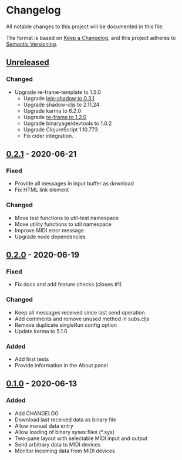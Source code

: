 # Changelog

All notable changes to this project will be documented in this file.

The format is based on [Keep a Changelog](https://keepachangelog.com/en/1.0.0/),
and this project adheres to [Semantic Versioning](https://semver.org/spec/v2.0.0.html).

## [Unreleased]

### Changed

- Upgrade re-frame-template to 1.5.0
  - Upgrade [lein-shadow to 0.3.1](https://gitlab.com/nikperic/lein-shadow/-/blob/master/CHANGELOG.md#030-2020-09-22)
  - Upgrade shadow-cljs to 2.11.24
  - Upgrade karma to 6.2.0
  - Upgrade [re-frame to 1.2.0](http://day8.github.io/re-frame/releases/2021/#120-2021-02-25)
  - Upgrade binaryage/devtools to 1.0.2
  - Upgrade ClojureScript 1.10.773
  - Fix cider integration.

## [0.2.1] - 2020-06-21

### Fixed

- Provide all messages in input buffer as download
- Fix HTML link element

### Changed

- Move test functions to util-test namespace
- Move utility functions to util namespace
- Improve MIDI error message
- Upgrade node dependencies

## [0.2.0] - 2020-06-19

### Fixed

- Fix docs and add feature checks (closes #1)

### Changed

- Keep all messages received since last send operation
- Add comments and remove unused method in subs.cljs
- Remove duplicate singleRun config option
- Update karma to 5.1.0

### Added

- Add first tests
- Provide information in the About panel

## [0.1.0] - 2020-06-13

### Added

- Add CHANGELOG
- Download last received data as binary file
- Allow manual data entry
- Allow loading of binary sysex files (*.syx)
- Two-pane layout with selectable MIDI input and output
- Send arbitrary data to MIDI devices
- Monitor incoming data from MIDI devices

[unreleased]: https://github.com/danielappelt/midi-spider/compare/v0.2.1...HEAD
[0.2.1]: https://github.com/danielappelt/midi-spider/compare/v0.2.0...v0.2.1
[0.2.0]: https://github.com/danielappelt/midi-spider/compare/v0.1.0...v0.2.0
[0.1.0]: https://github.com/danielappelt/midi-spider/releases/tag/v0.1.0
